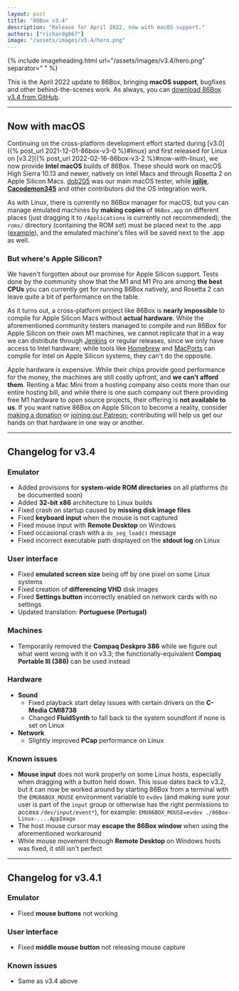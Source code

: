 ```yaml
---
layout: post
title: "86Box v3.4"
description: "Release for April 2022, now with macOS support."
authors: ["richardg867"]
image: "/assets/images/v3.4/hero.png"
---
```


{% include imageheading.html url="/assets/images/v3.4/hero.png" separator=" " %}

This is the April 2022 update to 86Box, bringing **macOS support**, bugfixes and other behind-the-scenes work. As always, you can [download 86Box v3.4 from GitHub](https://github.com/86Box/86Box/releases/tag/v3.4.1).

<hr />

## Now with macOS

Continuing on the cross-platform development effort started during [v3.0]({% post_url 2021-12-01-86box-v3-0 %}#linux) and first released for Linux on [v3.2]({% post_url 2022-02-16-86box-v3-2 %}#now-with-linux), we now provide **Intel macOS** builds of 86Box. These should work on macOS High Sierra 10.13 and newer, natively on Intel Macs and through Rosetta 2 on Apple Silicon Macs. [dob205](https://github.com/dob205) was our main macOS tester, while [**jgilje**](https://github.com/jgilje), [**Cacodemon345**](https://github.com/Cacodemon345) and other contributors did the OS integration work.

As with Linux, there is currently no 86Box manager for macOS, but you can manage emulated machines by **making copies** of `86Box.app` on different places (just dragging it to `/Applications` is currently not recommended); the `roms/` directory (containing the ROM set) must be placed next to the .app ([example](/assets/images/v3.4/roms.png)\), and the emulated machine's files will be saved next to the .app as well.

### But where's Apple Silicon?

We haven't forgotten about our promise for Apple Silicon support. Tests done by the community show that the M1 and M1 Pro are among **the best CPUs** you can currently get for running 86Box natively, and Rosetta 2 can leave quite a bit of performance on the table.

As it turns out, a cross-platform project like 86Box is **nearly impossible** to compile for Apple Silicon Macs without **actual hardware**. While the aforementioned community testers managed to compile and run 86Box for Apple Silicon on their own M1 machines, we cannot replicate that in a way we can distribute through [Jenkins](https://ci.86box.net/job/86Box/) or regular releases, since we only have access to Intel hardware; while tools like [Homebrew](https://brew.sh) and [MacPorts](https://www.macports.org) can compile for Intel on Apple Silicon systems, they can't do the opposite.

Apple hardware is expensive. While their chips provide good performance for the money, the machines are still costly upfront, and **we can't afford them**. Renting a Mac Mini from a hosting company also costs more than our entire hosting bill, and while there is one such company out there providing free M1 hardware to open source projects, their offering is **not available to us**. If you want native 86Box on Apple Silicon to become a reality, consider [making a donation](https://paypal.me/86Box) or [joining our Patreon](https://www.patreon.com/86box); contributing will help us get our hands on that hardware in one way or another.

<hr />

## Changelog for v3.4

### Emulator

* Added provisions for **system-wide ROM directories** on all platforms (to be documented soon)
* Added **32-bit x86** architecture to Linux builds
* Fixed crash on startup caused by **missing disk image files**
* Fixed **keyboard input** when the mouse is not captured
* Fixed mouse input with **Remote Desktop** on Windows
* Fixed occasional crash with a `do_seg_load()` message
* Fixed incorrect executable path displayed on the **stdout log** on Linux

### User interface

* Fixed **emulated screen size** being off by one pixel on some Linux systems
* Fixed creation of **differencing VHD** disk images
* Fixed **Settings button** incorrectly enabled on network cards with no settings
* Updated translation: **Portuguese (Portugal)**

### Machines

* Temporarily removed the **Compaq Deskpro 386** while we figure out what went wrong with it on v3.3; the functionally-equivalent **Compaq Portable III (386)** can be used instead

### Hardware

* **Sound**
  * Fixed playback start delay issues with certain drivers on the **C-Media CMI8738**
  * Changed **FluidSynth** to fall back to the system soundfont if none is set on Linux
* **Network**
  * Slightly improved **PCap** performance on Linux

### Known issues

* **Mouse input** does not work properly on some Linux hosts, especially when dragging with a button held down. This issue dates back to v3.2, but it can now be worked around by starting 86Box from a terminal with the `EMU86BOX_MOUSE` environment variable to `evdev` (and making sure your user is part of the `input` group or otherwise has the right permissions to access `/dev/input/event*`), for example: `EMU86BOX_MOUSE=evdev ./86Box-Linux-....AppImage`
* The host mouse cursor may **escape the 86Box window** when using the aforementioned workaround
* While mouse movement through **Remote Desktop** on Windows hosts was fixed, it still isn't perfect

<hr />

## <a name="v3-4-1" />Changelog for v3.4.1

### Emulator

* Fixed **mouse buttons** not working

### User interface

* Fixed **middle mouse button** not releasing mouse capture

### Known issues

* Same as v3.4 above

